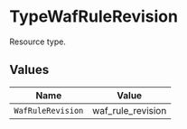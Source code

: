 # TypeWafRuleRevision

Resource type.


## Values

| Name              | Value             |
| ----------------- | ----------------- |
| `WafRuleRevision` | waf_rule_revision |